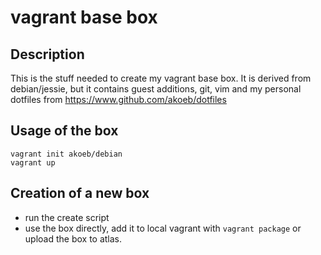 # vagrant base box #

## Description ##

This is the stuff needed to create my vagrant base box. It is derived from debian/jessie, but it contains guest additions, git, vim and my personal dotfiles from 
https://www.github.com/akoeb/dotfiles

## Usage of the box ##


    vagrant init akoeb/debian
    vagrant up



## Creation of a new box ##

* run the create script
* use the box directly, add it to local vagrant with ```` vagrant package ```` or upload the box to atlas.


